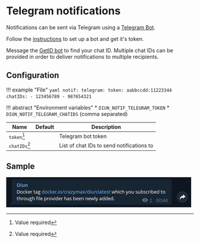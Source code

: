 # Telegram notifications

Notifications can be sent via Telegram using a [Telegram Bot](https://core.telegram.org/bots).

Follow the [instructions](https://core.telegram.org/bots#6-botfather) to set up a bot and get it's token.

Message the [GetID bot](https://t.me/getidsbot) to find your chat ID.
Multiple chat IDs can be provided in order to deliver notifications to multiple recipients.

## Configuration

!!! example "File"
    ```yaml
    notif:
      telegram:
        token: aabbccdd:11223344
        chatIDs:
          - 123456789
          - 987654321
    ```

!!! abstract "Environment variables"
    * `DIUN_NOTIF_TELEGRAM_TOKEN`
    * `DIUN_NOTIF_TELEGRAM_CHATIDS` (comma separated)

| Name               | Default       | Description   |
|--------------------|---------------|---------------|
| `token`[^1]        |               | Telegram bot token |
| `chatIDs`[^1]      |               | List of chat IDs to send notifications to |

## Sample

![](../assets/notif/telegram.png)

[^1]: Value required
